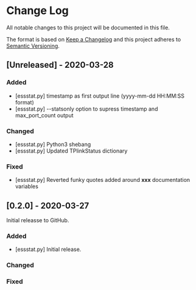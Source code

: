# Change Log
All notable changes to this project will be documented in this file.
 
The format is based on [Keep a Changelog](http://keepachangelog.com/)
and this project adheres to [Semantic Versioning](http://semver.org/).
 
## [Unreleased] - 2020-03-28

### Added
 - [essstat.py] timestamp as first output line (yyyy-mm-dd HH:MM:SS format)
 - [essstat.py] --statsonly option to supress timestamp and max_port_count output

### Changed
 - [essstat.py] Python3 shebang
 - [essstat.py] Updated TPlinkStatus dictionary
  
### Fixed
 - [essstat.py] Reverted funky quotes added around __xxx__ documentation variables 
 
 
## [0.2.0] - 2020-03-27
  
Initial releasse to GitHub.
 
### Added

 - [essstat.py] Initial release.

### Changed
  

### Fixed
 
